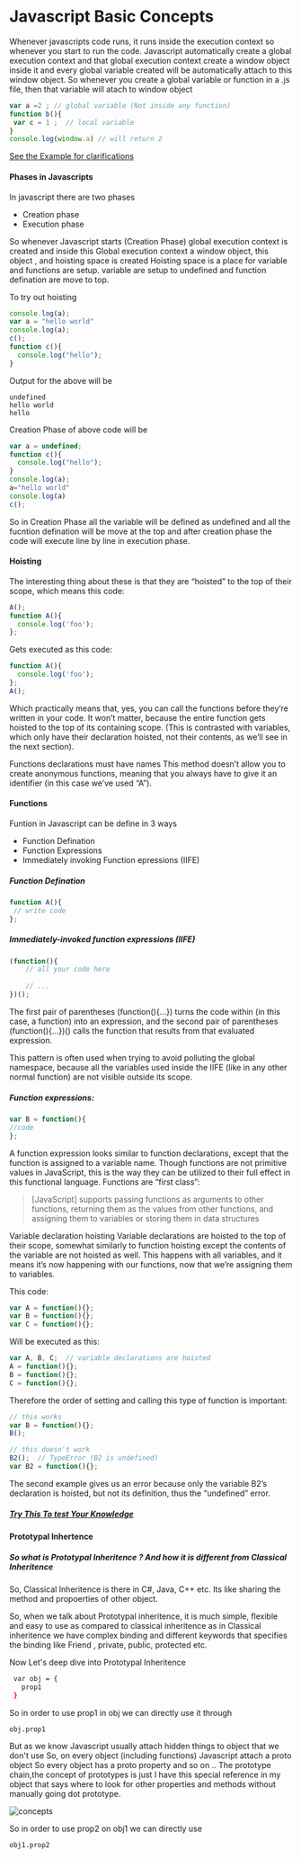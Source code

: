 # Javascript Basic Concepts 

Whenever javascripts code runs, it runs inside the execution context so whenever you start to run the code. Javascript automatically create a global execution context and that global execution context create a window object inside it and every global variable created will be automatically attach to this window object.
So whenever you create a global variable or function in a .js file, then that variable will atach to window object

```javascript 
var a =2 ; // global variable (Not inside any function)
function b(){
 var c = 1 ;  // local variable 
}
console.log(window.a) // will return 2

```
[See the Example for clarifications](https://jsbin.com/zeyesiqoho/edit?js,console)

#### Phases in Javascripts 
In javascript there are two phases
 * Creation phase
 * Execution phase
 
 So whenever Javascript starts (Creation Phase) global execution context is created and inside this Global execution context a window object, this object , and hoisting space is created 
Hoisting space is a place for variable and functions are setup. variable are setup to undefined and function defination are move to top.

To try out hoisting 

``` javascript
console.log(a);
var a = "hello world"
console.log(a);
c();
function c(){
  console.log("hello");
}

```
Output for the above will be
```
undefined
hello world
hello
```
Creation Phase of above code will be 
``` javascript
var a = undefined;
function c(){
  console.log("hello");
}
console.log(a);
a="hello world"
console.log(a)
c();
```

So in Creation Phase all the variable will be defined as undefined and all the fucntion defination will be move at the top and after creation phase the code will execute line by line in execution phase. 


  
#### Hoisting
The interesting thing about these is that they are “hoisted” to the top of their scope, which means this code:
``` javascript
A();
function A(){
  console.log('foo');
};
``` 
Gets executed as this code:
```javascript
function A(){
  console.log('foo');
};
A();
```
Which practically means that, yes, you can call the functions before they’re written in your code. It won’t matter, because the entire function gets hoisted to the top of its containing scope. (This is contrasted with variables, which only have their declaration hoisted, not their contents, as we’ll see in the next section).
  
  Functions declarations must have names
This method doesn’t allow you to create anonymous functions, meaning that you always have to give it an identifier (in this case we’ve used “A”).

#### Functions 
   Funtion in Javascript can be define in 3 ways 
   * Function Defination
   * Function Expressions 
   * Immediately invoking Function epressions (IIFE)
 
##### Function Defination 


``` javascript
function A(){
 // write code
}; 
```

##### Immediately-invoked function expressions (IIFE)
 
 
```javascript
(function(){
    // all your code here
    
    // ...
})();

``` 

The first pair of parentheses (function(){...}) turns the code within (in this case, a function) into an expression, and the second pair of parentheses (function(){...})() calls the function that results from that evaluated expression.

This pattern is often used when trying to avoid polluting the global namespace, because all the variables used inside the IIFE (like in any other normal function) are not visible outside its scope.



##### Function expressions: 

 ```javascript
var B = function(){
//code
};
```
A function expression looks similar to function declarations, except that the function is assigned to a variable name. Though functions are not primitive values in JavaScript, this is the way they can be utilized to their full effect in this functional language. Functions are “first class”:

>[JavaScript] supports passing functions as arguments to other functions, returning them as the values from other functions, and assigning them to variables or storing them in data structures

Variable declaration hoisting
Variable declarations are hoisted to the top of their scope, somewhat similarly to function hoisting except the contents of the variable are not hoisted as well. This happens with all variables, and it means it’s now happening with our functions, now that we’re assigning them to variables.

This code:
```javascript
var A = function(){};
var B = function(){};
var C = function(){};
```
Will be executed as this:
``` javascript
var A, B, C;  // variable declarations are hoisted
A = function(){};
B = function(){};
C = function(){};
```


Therefore the order of setting and calling this type of function is important:
``` javascript
// this works
var B = function(){};
B();

// this doesn't work
B2();  // TypeError (B2 is undefined)
var B2 = function(){};
```
The second example gives us an error because only the variable B2’s declaration is hoisted, but not its definition, thus the “undefined” error.

##### [Try This To test Your Knowledge ](https://javascriptweblog.wordpress.com/2010/07/06/function-declarations-vs-function-expressions/)



####  Prototypal Inhertence   
    
##### So what is Prototypal Inheritence ? And how it is different from Classical     Inheritence

So, Classical Inheritence is there in C#, Java, C++ etc. Its like sharing the method and propoerties of other object. 

So, when we talk about Prototypal inheritence, it is much simple, flexible and easy to use as compared to classical inheritence as in Classical inheritence we have complex binding and different keywords that specifies the binding like Friend , private, public, protected etc.

Now Let's deep dive into Prototypal Inheritence 
```sh
 var obj = {
   prop1 
 }
```
So in order to use prop1 in obj we can directly use it through 

```sh 
obj.prop1
```
But as we know Javascript usually attach hidden things to object that we don't use 
So, on every object (including functions) Javascript attach a proto object 
So every object has a proto property and so on .. 
The prototype chain,the concept of prototypes is just I have this special reference in my object that says where to look for other properties and methods without manually going dot prototype.

![concepts](http://7xph6d.com1.z0.glb.clouddn.com/JavaScript_prototype-chain.png)
    
So in order to use prop2 on obj1 we can directly use 
 ```sh 
 obj1.prop2
 ```
